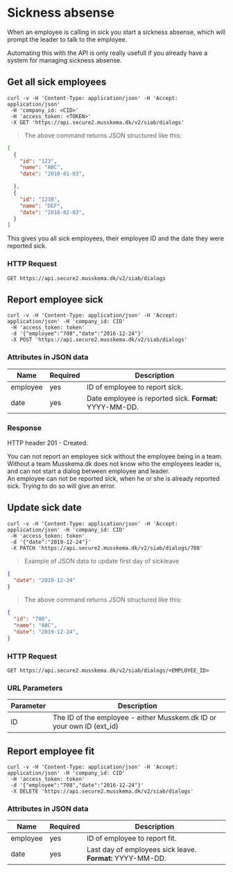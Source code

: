 # Sickness absense

When an employee is calling in sick you start a sickness absense, which will prompt the leader to talk to the employee. 

Automating this with the API is only really usefull if you already have a system for managing sickness absense.

## Get all sick employees

```shell
curl -v -H 'Content-Type: application/json' -H 'Accept: application/json'
 -H 'company_id: <CID>'
 -H 'access_token: <TOKEN>'
 -X GET 'https://api.secure2.musskema.dk/v2/siab/dialogs'
```

> The above command returns JSON structured like this:

```json
[
  {
    "id": "123",
    "name": "ABC",
    "date": "2018-01-03",

  },
  {
    "id": "123B",
    "name": "DEF",
    "date": "2018-02-03",
  }
]
```

This gives you all sick employees, their employee ID and the date they were reported sick.

### HTTP Request

`GET https://api.secure2.musskema.dk/v2/siab/dialogs`

## Report employee sick

```shell
curl -v -H 'Content-Type: application/json' -H 'Accept: application/json' -H 'company_id: CID'
 -H 'access_token: token'
 -d '{"employee":"708","date":"2016-12-24"}'
 -X POST 'https://api.secure2.musskema.dk/v2/siab/dialogs'
```

### Attributes in JSON data

Name | Required | Description
---- | -------- | -----------
employee | yes | ID of employee to report sick.
date | yes | Date employee is reported sick. **Format:** YYYY-MM-DD.

### Response

HTTP header 201 - Created.

<aside class="notice">
You can not report an employee sick without the employee being in a team. Without a team Musskema.dk does not know who the employees leader is, and can not start a dialog between employee and leader.
</aside>

<aside class="notice">
An employee can not be reported sick, when he or she is already reported sick. Trying to do so will give an error.
</aside>

## Update sick date

```shell
curl -v -H 'Content-Type: application/json' -H 'Accept: application/json' -H 'company_id: CID'
 -H 'access_token: token'
 -d '{"date":"2019-12-24"}'
 -X PATCH 'https://api.secure2.musskema.dk/v2/siab/dialogs/708'
```

> Example of JSON data to update first day of sickleave

```json
{
  "date": "2019-12-24"
}
```

> The above command returns JSON structured like this:

```json
{
  "id": "708",
  "name": "ABC",
  "date": "2019-12-24",
}
```

### HTTP Request

`GET https://api.secure2.musskema.dk/v2/siab/dialogs/<EMPLOYEE_ID>`

### URL Parameters

Parameter | Description
--------- | -----------
ID | The ID of the employee - either Musskem.dk ID or your own ID (ext_id)


## Report employee fit

```shell
curl -v -H 'Content-Type: application/json' -H 'Accept: application/json' -H 'company_id: CID'
 -H 'access_token: token'
 -d '{"employee":"708","date":"2016-12-24"}'
 -X DELETE 'https://api.secure2.musskema.dk/v2/siab/dialogs'
```

### Attributes in JSON data

Name | Required | Description
---- | -------- | -----------
employee | yes | ID of employee to report fit.
date | yes | Last day of employees sick leave. **Format:** YYYY-MM-DD.
